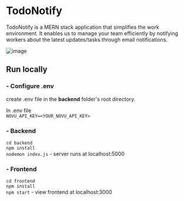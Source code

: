 # TodoNotify
TodoNotify is a MERN stack application that simplifies the work environment. It enables us to manage your team efficiently by notifying workers about the latest updates/tasks through email notifications. 

![image](https://user-images.githubusercontent.com/84982038/175308800-55cce5ce-da60-4ab2-8095-1394b4000dc5.png)

## Run locally

### - Configure .env
   
   create .env file in the **backend** folder's root directory. <br>
   
   In .env file  <br>
   `NOVU_API_KEY=<YOUR_NOVU_API_KEY>`


### - Backend
  
  `cd backend`      <br>
  `npm install`     <br>
  `nodemon index.js` - server runs at localhost:5000 <br>
  
### - Frontend
  `cd frontend` <br>
  `npm install` <br>
  `npm start`   -  view frontend at localhost:3000 <br>
  

